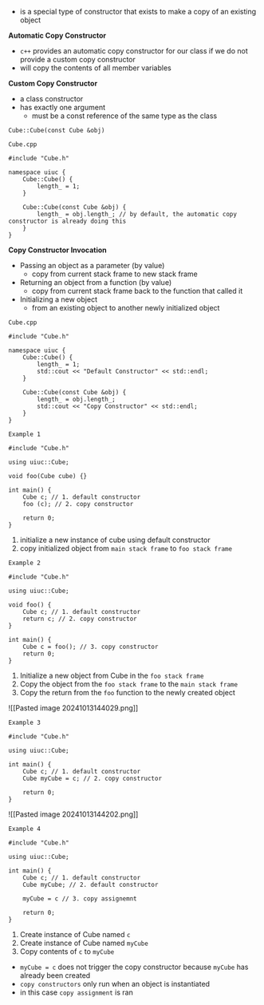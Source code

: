  - is a special type of constructor that exists to make a copy of an existing object

**Automatic Copy Constructor**
- `c++` provides an automatic copy constructor for our class if we do not provide a custom copy constructor
- will copy the contents of all member variables

**Custom Copy Constructor**
- a class constructor
- has exactly one argument
	- must be a const reference of the same type as the class

```
Cube::Cube(const Cube &obj)
```

`Cube.cpp`
```
#include "Cube.h"

namespace uiuc {
	Cube::Cube() {
		length_ = 1;
	}
	
	Cube::Cube(const Cube &obj) {
		length_ = obj.length_; // by default, the automatic copy constructor is already doing this
	}
}
```

**Copy Constructor Invocation**
- Passing an object as a parameter (by value)
	- copy from current stack frame to new stack frame
- Returning an object from a function (by value)
	- copy from current stack frame back to the function that called it
- Initializing a new object
	- from an existing object to another newly initialized object

`Cube.cpp`
```
#include "Cube.h"

namespace uiuc {
	Cube::Cube() {
		length_ = 1;
		std::cout << "Default Constructor" << std::endl;
	}
	
	Cube::Cube(const Cube &obj) {
		length_ = obj.length_;
		std::cout << "Copy Constructor" << std::endl;
	}
}
```

`Example 1`
```
#include "Cube.h"

using uiuc::Cube;

void foo(Cube cube) {}

int main() {
	Cube c; // 1. default constructor
	foo (c); // 2. copy constructor

	return 0;
}
```
1. initialize a new instance of cube using default constructor
2. copy initialized object from `main stack frame` to `foo stack frame`

`Example 2`
```
#include "Cube.h"

using uiuc::Cube;

void foo() {
	Cube c; // 1. default constructor
	return c; // 2. copy constructor
}

int main() {
	Cube c = foo(); // 3. copy constructor
	return 0;
}
```
1. Initialize a new object from Cube in the `foo stack frame`
2. Copy the object from the `foo stack frame` to the `main stack frame`
3. Copy the return from the `foo` function to the newly created object

![[Pasted image 20241013144029.png]]

`Example 3`
```
#include "Cube.h"

using uiuc::Cube;

int main() {
	Cube c; // 1. default constructor
	Cube myCube = c; // 2. copy constructor

	return 0;
}
```
![[Pasted image 20241013144202.png]]

`Example 4`
```
#include "Cube.h"

using uiuc::Cube;

int main() {
	Cube c; // 1. default constructor
	Cube myCube; // 2. default constructor

	myCube = c // 3. copy assignemnt

	return 0;
}
```
1.  Create instance of Cube named `c`
2. Create instance of Cube named `myCube`
3. Copy contents of `c` to `myCube`

- `myCube = c` does not trigger the copy constructor because `myCube` has already been created
- `copy constructors` only run when an object is instantiated
- in this case `copy assignment` is ran